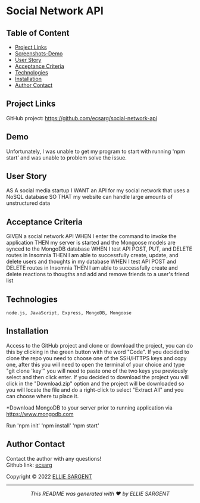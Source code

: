 # Social Network API

## Table of Content
* [ Project Links ](#Project-Links)
* [ Screenshots-Demo ](#Screenshots)
* [ User Story ](#User-Story)
* [ Acceptance Criteria ](#Acceptance-Criteria)
* [ Technologies ](#Technologies)
* [ Installation ](#Installation)
* [ Author Contact ](#Author-Contact)

##  Project Links

GitHub project:
https://github.com/ecsarg/social-network-api


## Demo

Unfortunately, I was unable to get my program to start with running 'npm start' and was unable to problem solve the issue. 

## User Story
AS A social media startup
I WANT an API for my social network that uses a NoSQL database
SO THAT my website can handle large amounts of unstructured data

## Acceptance Criteria
GIVEN a social network API
WHEN I enter the command to invoke the application
THEN my server is started and the Mongoose models are synced to the MongoDB database
WHEN I test API POST, PUT, and DELETE routes in Insomnia
THEN I am able to successfully create, update, and delete users and thoughts in my database
WHEN I test API POST and DELETE routes in Insomnia
THEN I am able to successfully create and delete reactions to thougths and add and remove friends to a user's friend list

## Technologies 
```
node.js, JavaScript, Express, MongoDB, Mongoose
```

## Installation
Access to the GitHub project and clone or download the project, you can do this by clicking in the green button with the word "Code". If you decided to clone the repo you need to choose one of the SSH/HTTPS keys and copy one, after this you will need to open the terminal of your choice and type "git clone 'key'" you will need to paste one of the two keys you previously select and then click enter. If you decided to download the project you will click in the "Download.zip" option and the project will be downloaded so you will locate the file and do a right-click to select "Extract All" and you can choose where tu place it.

*Download MongoDB to your server prior to running application via https://www.mongodb.com

Run 'npm init'
'npm install'
'npm start'

## Author Contact
Contact the author with any questions!<br>
Github link: [ecsarg](https://github.com/ecsarg)<br>

Copyright © 2022 [ELLIE SARGENT](https://github.com/ecsarg)

<hr>
<p align='center'><i>
This README was generated with ❤️ by ELLIE SARGENT
</i></p>